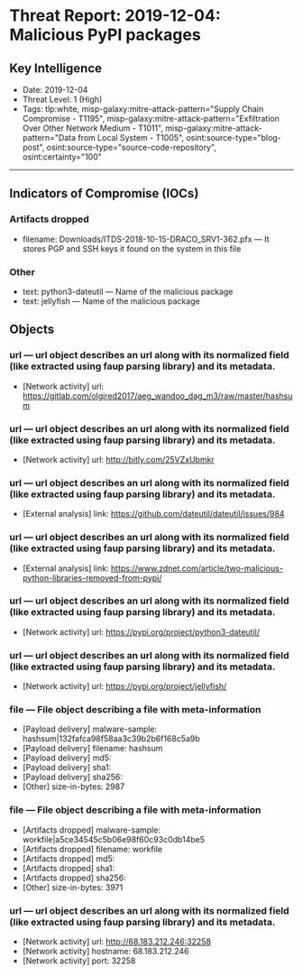 # Threat Report: 2019-12-04: Malicious PyPI packages


## Key Intelligence
* Date: 2019-12-04
* Threat Level: 1 (High)
* Tags: tlp:white, misp-galaxy:mitre-attack-pattern="Supply Chain Compromise - T1195", misp-galaxy:mitre-attack-pattern="Exfiltration Over Other Network Medium - T1011", misp-galaxy:mitre-attack-pattern="Data from Local System - T1005", osint:source-type="blog-post", osint:source-type="source-code-repository", osint:certainty="100"

---

## Indicators of Compromise (IOCs)
### Artifacts dropped
* filename: Downloads/ITDS-2018-10-15-DRACO_SRV1-362.pfx — It stores PGP and SSH keys it found on the system in this file

### Other
* text: python3-dateutil — Name of the malicious package
* text: jeIlyfish — Name of the malicious package

## Objects
### url — url object describes an url along with its normalized field (like extracted using faup parsing library) and its metadata.
* [Network activity] url: https://gitlab.com/olgired2017/aeg_wandoo_dag_m3/raw/master/hashsum

### url — url object describes an url along with its normalized field (like extracted using faup parsing library) and its metadata.
* [Network activity] url: http://bitly.com/25VZxUbmkr

### url — url object describes an url along with its normalized field (like extracted using faup parsing library) and its metadata.
* [External analysis] link: https://github.com/dateutil/dateutil/issues/984

### url — url object describes an url along with its normalized field (like extracted using faup parsing library) and its metadata.
* [External analysis] link: https://www.zdnet.com/article/two-malicious-python-libraries-removed-from-pypi/

### url — url object describes an url along with its normalized field (like extracted using faup parsing library) and its metadata.
* [Network activity] url: https://pypi.org/project/python3-dateutil/

### url — url object describes an url along with its normalized field (like extracted using faup parsing library) and its metadata.
* [Network activity] url: https://pypi.org/project/jeIlyfish/

### file — File object describing a file with meta-information
* [Payload delivery] malware-sample: hashsum|132fafca98f58aa3c39b2b6f168c5a9b
* [Payload delivery] filename: hashsum
* [Payload delivery] md5: <md5>
* [Payload delivery] sha1: <sha1>
* [Payload delivery] sha256: <sha256>
* [Other] size-in-bytes: 2987

### file — File object describing a file with meta-information
* [Artifacts dropped] malware-sample: workfile|a5ce34545c5b06e98f60c93c0db14be5
* [Artifacts dropped] filename: workfile
* [Artifacts dropped] md5: <md5>
* [Artifacts dropped] sha1: <sha1>
* [Artifacts dropped] sha256: <sha256>
* [Other] size-in-bytes: 3971

### url — url object describes an url along with its normalized field (like extracted using faup parsing library) and its metadata.
* [Network activity] url: http://68.183.212.246:32258
* [Network activity] hostname: 68.183.212.246
* [Network activity] port: 32258
